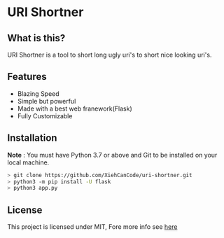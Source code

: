 # URI Shortner

## What is this?

URI Shortner is a tool to short long ugly uri's to short nice looking uri's.

## Features

* Blazing Speed
* Simple but powerful
* Made with a best web franework(Flask)
* Fully Customizable

## Installation

**Note** : You must have Python 3.7 or above and Git to be installed on your local machine. 

```sh
> git clone https://github.com/XiehCanCode/uri-shortner.git
> python3 -m pip install -U flask
> python3 app.py
```

## License

This project is licensed under MIT, Fore more info see <a href="https://github.com/XiehCanCode/uri-shortner/blob/master/LICENSE">here</a>
